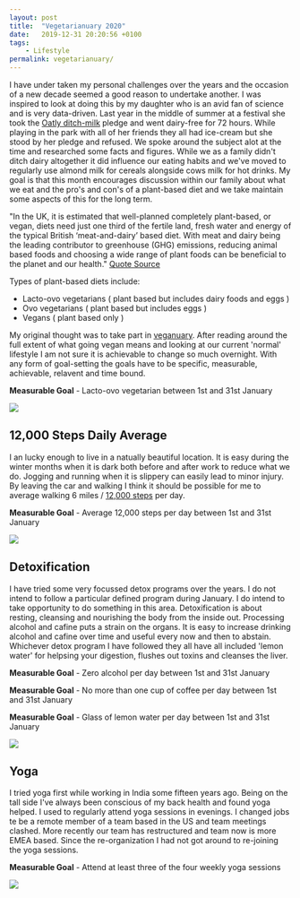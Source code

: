 ```yaml
---
layout: post
title:  "Vegetarianuary 2020"
date:   2019-12-31 20:20:56 +0100
tags:
    - Lifestyle
permalink: vegetarianuary/
---
```


I have under taken my personal challenges over the years and the occasion of a new decade seemed a good reason to undertake another. I was inspired to look at doing this by my daughter who is an avid fan of science and is very data-driven. Last year in the middle of summer at a festival she took the [Oatly ditch-milk](https://www.oatly.com/uk/ditch-milk) pledge and went dairy-free for 72 hours. While playing in the park with all of her friends they all had ice-cream but she stood by her pledge and refused. We spoke around the subject alot at the time and researched some facts and figures. While we as a family didn't ditch dairy altogether it did influence our eating habits and we've moved to regularly use almond milk for cereals alongside cows milk for hot drinks. My goal is that this month encourages discussion within our family about what we eat and the pro's and con's of a plant-based diet and we take maintain some aspects of this for the long term.

"In the UK, it is estimated that well-planned completely plant-based, or vegan, diets need just one third of the fertile land, fresh water and energy of the typical British ‘meat-and-dairy’ based diet. With meat and dairy being the leading contributor to greenhouse (GHG) emissions, reducing animal based foods and choosing a wide range of plant foods can be beneficial to the planet and our health." [Quote Source](https://www.bda.uk.com/foodfacts/plant-based_diet)

Types of plant-based diets include:

* Lacto-ovo vegetarians ( plant based but includes dairy foods and eggs )
* Ovo vegetarians ( plant based but includes eggs )
* Vegans ( plant based only )

My original thought was to take part in [veganuary](https://uk.veganuary.com/). After reading around the full extent of what going vegan means and looking at our current 'normal' lifestyle I am not sure it is achievable to change so much overnight. With any form of goal-setting the goals have to be specific, measurable, achievable, relavent and time bound.

**Measurable Goal** - Lacto-ovo vegetarian between 1st and 31st January

<img src="https://imgix.bustle.com/uploads/image/2019/2/27/44d8cc0b-6796-4172-8a49-4ab2ac985084-shutterstock_688650544.jpg">

## 12,000 Steps Daily Average

I an lucky enough to live in a natually beautiful location. It is easy during the winter months when it is dark both before and after work to reduce what we do. Jogging and running when it is slippery can easily lead to minor injury. By leaving the car and walking I think it should be possible for me to average walking 6 miles / [12,000 steps](https://www.verywellfit.com/how-many-walking-steps-are-in-a-mile-3435916) per day.

**Measurable Goal** - Average 12,000 steps per day between 1st and 31st January

<img src="https://www.quickanddirtytips.com/sites/default/files/styles/article_main_image/public/images/8243/shoes-on-beach.png">

## Detoxification

I have tried some very focussed detox programs over the years. I do not intend to follow a particular defined program during January. I do intend to take opportunity to do something in this area. Detoxification is about resting, cleansing and nourishing the body from the inside out. Processing alcohol and cafine puts a strain on the organs. It is easy to increase drinking alcohol and cafine over time and useful every now and then to abstain. Whichever detox program I have followed they all have all included 'lemon water' for helpsing your digestion, flushes out toxins and cleanses the liver. 

**Measurable Goal** - Zero alcohol per day between 1st and 31st January

**Measurable Goal** - No more than one cup of coffee per day between 1st and 31st January

**Measurable Goal** - Glass of lemon water per day between 1st and 31st January

<img src="https://www.beljanski.org/engl/wp-content/uploads/detox.jpg">

## Yoga

I tried yoga first while working in India some fifteen years ago. Being on the tall side I've always been conscious of my back health and found yoga helped. I used to regularly attend yoga sessions in evenings. I changed jobs te be a remote member of a team based in the US and team meetings clashed.  More recently our team has restructured and team now is more EMEA based. Since the re-organization I had not got around to re-joining the yoga sessions. 

**Measurable Goal** - Attend at least three of the four weekly yoga sessions

<img src="http://www.compassioninaction.info/wp-content/uploads/2015/10/yoga-logo.png">